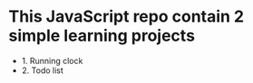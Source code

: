 <h1>This JavaScript repo contain 2 simple learning projects</h1>
<ul>
    <li>1. Running clock</li>
    <li>2. Todo list</li>
</ul>
